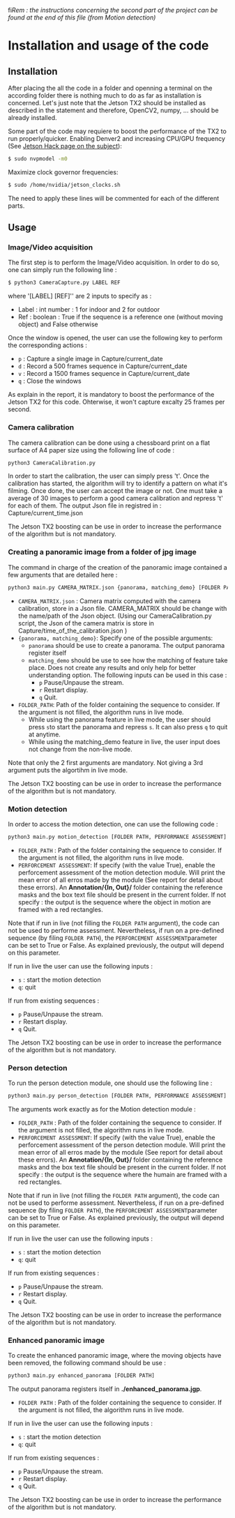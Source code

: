 fi*Rem : the instructions concerning the second part of the project can be found at the end of this file (from Motion detection)*
# Installation and usage of the code
## Installation
After placing the all the code in a folder and openning a terminal on the according folder there is nothing much to do as far as installation is concerned.
Let's just note that the Jetson TX2 should be installed as described in the statement and therefore, OpenCV2, numpy, ... should be already installed.

Some part of the code may requiere to boost the performance of the TX2 to run properly/quicker.
Enabling Denver2 and increasing CPU/GPU frequency (See [Jetson Hack page on the subject](https://www.jetsonhacks.com/2017/03/25/nvpmodel-nvidia-jetson-tx2-development-kit/)): 
```sh
$ sudo nvpmodel -m0
```
Maximize clock governor frequencies:
```sh
$ sudo /home/nvidia/jetson_clocks.sh
```

The need to apply these lines will be commented for each of the different parts.
## Usage
### Image/Video acquisition
The first step is to perform the Image/Video acquisition. In order to do so, one can simply run the following line :
```sh
$ python3 CameraCapture.py LABEL REF
```
where  '[LABEL] [REF]'' are 2 inputs to specify as :
* Label : int number : 1 for indoor and 2 for outdoor
* Ref :  boolean : True if the sequence is a reference one (without moving object) and False otherwise

Once the window is opened, the user can use the following key to perform the corresponding actions : 
*  `p` : Capture a single image in Capture/current\_date 
* `d` : Record a 500 frames sequence in Capture/current\_date 
* `v` : Record a 1500 frames sequence in Capture/current\_date 
* `q` : Close the windows

As explain in the report, it is mandatory to boost the performance of the Jetson TX2 for this code. Ohterwise, it won't capture excalty 25 frames per second.
### Camera calibration
The camera calibration can be done using a chessboard print on a flat surface of A4 paper size using the following line of code :
```sh
python3 CameraCalibration.py
```
In order to start the calibration, the user can simply press 't'. Once the  calibration has started, the algorithm will try to identify a pattern on what it's filming. Once done, the user can accept the image or not. One must take a average of 30 images to perform a good camera calibration and repress 't' for each of them.
The output Json file in registred in : Capture/current_time.json

The Jetson TX2 boosting can be use in order to increase the performance of the algorithm but is not mandatory.
### Creating a panoramic image from a folder of jpg image
The command in charge of the creation of the panoramic image contained a few arguments that are detailed here : 

```sh
python3 main.py CAMERA_MATRIX.json {panorama, matching_demo} [FOLDER PATH]
```
* `CAMERA_MATRIX.json` : Camera matrix computed with the camera calibration, store in a Json file. CAMERA_MATRIX should be change with the name/path of the Json object. (Using our CameraCalibration.py script, the Json of the camera matrix is store in Capture/time_of_the_calibration.json )
* `{panorama, matching_demo}`: Specify one of the possible arguments:
  * ``panorama`` should be use to create a panorama. The output panorama register itself 
  * `matching_demo` should be use to see how the matching of feature take place. Does not create any results and only help for better understanding option. The following inputs can be used in this case :
    * `p` Pause/Unpause the stream.
    * `r` Restart display.
    * `q` Quit.
* `FOLDER_PATH`: Path of the folder containing the sequence to consider. If the argument is not filled, the algorithm runs in live mode.
  * While using the panorama feature in live mode, the user should press `s`to start the panorama and repress `s`. It can also press `q` to quit at anytime.
  * While using the matching_demo feature in live, the user input does not change from the non-live mode.

Note that only the 2 first arguments are mandatory. Not giving a 3rd argument puts the algortihm in live mode. 

The Jetson TX2 boosting can be use in order to increase the performance of the algorithm but is not mandatory.

### Motion detection 

In order to access the motion detection, one can use the following code : 
```sh
python3 main.py motion_detection [FOLDER PATH, PERFORMANCE ASSESSMENT]
```
* `FOLDER_PATH` : Path of the folder containing the sequence to consider. If the argument is not filled, the algorithm runs in live mode.
* `PERFORCEMENT ASSESSMENT`: If specify (with the value True), enable the perforcement assessment of the motion detection module. Will print the mean error of all erros made by the module (See report for detail about these errors). An  **Annotation/{In, Out}/** folder containing the reference masks and the box text file should be present in the current folder.
If not specify : the output is the sequence where the object in motion are framed with a red rectangles.

Note that if run in live (not filling the `FOLDER PATH` argument), the code can not be used to performe assessment. Nevertheless, if run on a pre-defined sequence (by filing `FOLDER PATH`), the `PERFORCEMENT ASSESSMENT`parameter can be set to True or False. As explained previously, the output will depend on this parameter.

If run in live the user can use the following inputs : 
* `s` : start the motion detection
* `q`: quit

If run from existing sequences : 
* `p` Pause/Unpause the stream.
* `r` Restart display.
* `q` Quit.

The Jetson TX2 boosting can be use in order to increase the performance of the algorithm but is not mandatory.
### Person detection
To run the person detection module, one should use the following line : 
```sh
python3 main.py person_detection [FOLDER PATH, PERFORMANCE ASSESSMENT]
```
The arguments work exactly as for the Motion detection module : 
* `FOLDER_PATH` : Path of the folder containing the sequence to consider. If the argument is not filled, the algorithm runs in live mode.
* `PERFORCEMENT ASSESSMENT`: If specify (with the value True), enable the perforcement assessment of the person detection module. Will print the mean error of all erros made by the module (See report for detail about these errors). An  **Annotation/{In, Out}/** folder containing the reference masks and the box text file should be present in the current folder.
If not specify : the output is the sequence where the humain are framed with a red rectangles.

Note that if run in live (not filling the `FOLDER PATH` argument), the code can not be used to performe assessment. Nevertheless, if run on a pre-defined sequence (by filing `FOLDER PATH`), the `PERFORCEMENT ASSESSMENT`parameter can be set to True or False. As explained previously, the output will depend on this parameter.

If run in live the user can use the following inputs : 
* `s` : start the motion detection
* `q`: quit

If run from existing sequences : 
* `p` Pause/Unpause the stream.
* `r` Restart display.
* `q` Quit.

The Jetson TX2 boosting can be use in order to increase the performance of the algorithm but is not mandatory.
### Enhanced panoramic image
To create the enhanced panoramic image, where the moving objects have been removed, the following command should be use : 
```sh
python3 main.py enhanced_panorama [FOLDER PATH]
```
The output panorama registers itself in **./enhanced_panorama.jgp**. 
* `FOLDER PATH` : Path of the folder containing the sequence to consider. If the argument is not filled, the algorithm runs in live mode.

If run in live the user can use the following inputs : 
* `s` : start the motion detection
* `q`: quit

If run from existing sequences : 
* `p` Pause/Unpause the stream.
* `r` Restart display.
* `q` Quit.

The Jetson TX2 boosting can be use in order to increase the performance of the algorithm but is not mandatory.
